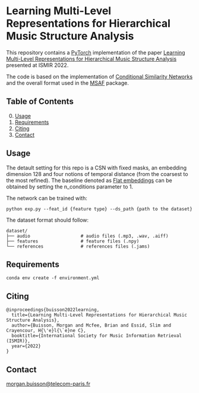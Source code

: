 # Learning Multi-Level Representations for Hierarchical Music Structure Analysis
This repository contains a [PyTorch](http://pytorch.org/) implementation of the paper [Learning Multi-Level Representations for Hierarchical Music Structure Analysis](https://hal.archives-ouvertes.fr/hal-03780032/) 
presented at ISMIR 2022.

The code is based on the implementation of [Conditional Similarity Networks](https://arxiv.org/abs/1603.07810) and the overall format used in the
[MSAF](https://ismir2015.ismir.net/LBD/LBD30.pdf) package. 

## Table of Contents
0. [Usage](#usage)
0. [Requirements](#requirements)
0. [Citing](#citing)
0. [Contact](#contact)

## Usage
The detault setting for this repo is a CSN with fixed masks, an embedding dimension 128 and four notions of temporal distance (from the coarsest
to the most refined). The baseline denoted as [Flat embeddings](https://ieeexplore.ieee.org/document/8683407) can be 
obtained by setting the n_conditions parameter to 1.

The network can be trained with:

```
python exp.py --feat_id {feature type} --ds_path {path to the dataset}
```

The dataset format should follow:
```
dataset/
├── audio                   # audio files (.mp3, .wav, .aiff)
├── features                # feature files (.npy)
└── references              # references files (.jams)
```

## Requirements
```
conda env create -f environment.yml
```

## Citing
```
@inproceedings{buisson2022learning,
  title={Learning Multi-Level Representations for Hierarchical Music Structure Analysis},
  author={Buisson, Morgan and Mcfee, Brian and Essid, Slim and Crayencour, H{\'e}l{\`e}ne C},
  booktitle={International Society for Music Information Retrieval (ISMIR)},
  year={2022}
}
```

## Contact
morgan.buisson@telecom-paris.fr

